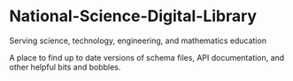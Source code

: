 # National-Science-Digital-Library
Serving science, technology, engineering, and mathematics education 

A place to find up to date versions of schema files, API documentation, and other helpful bits and bobbles.  
